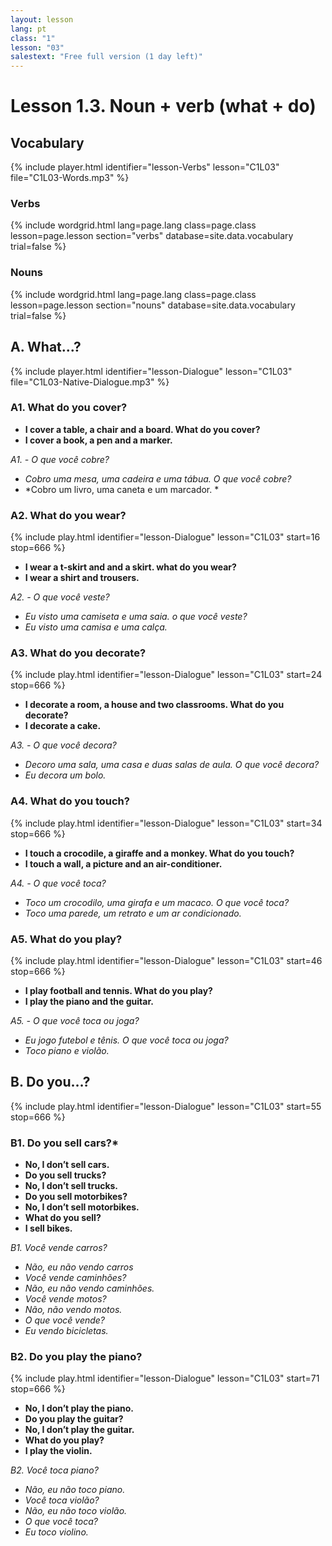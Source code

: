 ```yaml
---
layout: lesson
lang: pt
class: "1"
lesson: "03"
salestext: "Free full version (1 day left)"
---
```


# Lesson 1.3. Noun + verb (what + do)

## Vocabulary
{% include player.html identifier="lesson-Verbs" lesson="C1L03" file="C1L03-Words.mp3" %}

### Verbs

{% include wordgrid.html lang=page.lang
		class=page.class 
		lesson=page.lesson 
		section="verbs"
		database=site.data.vocabulary 
		trial=false %}

### Nouns
{% include wordgrid.html lang=page.lang
		class=page.class 
		lesson=page.lesson 
		section="nouns"
		database=site.data.vocabulary 
		trial=false %}



## A. What...?
{% include player.html identifier="lesson-Dialogue" lesson="C1L03" file="C1L03-Native-Dialogue.mp3" %}

### A1. What do you cover?

- **I cover a table, a chair and a board. What do you cover?**
- **I cover a book, a pen and a marker.**

*A1. - O que você cobre?*

- *Cobro uma mesa, uma cadeira e uma tábua. O que você cobre?*
- *Cobro um livro, uma caneta e um marcador. *

### A2. What do you wear?
{% include play.html identifier="lesson-Dialogue" lesson="C1L03" start=16 stop=666 %}

- **I wear a t-skirt and and a skirt. what do you wear?**
- **I wear a shirt and trousers.**

*A2. - O que você veste?*

- *Eu visto uma camiseta e uma saia. o que você veste?*
- *Eu visto uma camisa e uma calça.*

### A3. What do you decorate?
{% include play.html identifier="lesson-Dialogue" lesson="C1L03" start=24 stop=666 %}

- **I decorate a room, a house and two classrooms. What do you decorate?**
- **I decorate a cake.**

*A3. - O que você decora?*

- *Decoro uma sala, uma casa e duas salas de aula. O que você decora?*
- *Eu decora um bolo.*

### A4. What do you touch?
{% include play.html identifier="lesson-Dialogue" lesson="C1L03" start=34 stop=666 %}

- **I touch a crocodile, a giraffe and a monkey. What do you touch?**
- **I touch a wall, a picture and an air-conditioner.**

*A4. - O que você toca?*

- *Toco um crocodilo, uma girafa e um macaco. O que você toca?*
- *Toco uma parede, um retrato e um ar condicionado.*

### A5. What do you play?
{% include play.html identifier="lesson-Dialogue" lesson="C1L03" start=46 stop=666 %}

- **I play football and tennis. What do you play?**
- **I play the piano and the guitar.**

*A5. - O que você toca ou joga?*

- *Eu jogo futebol e tênis. O que você toca ou joga?*
- *Toco piano e violão.*


## B. Do you…?
{% include play.html identifier="lesson-Dialogue" lesson="C1L03" start=55 stop=666 %} 

### B1. Do you sell cars?*

- **No, I don’t sell cars.**
- **Do you sell trucks?**
- **No, I don’t sell trucks.**
- **Do you sell motorbikes?**
- **No, I don’t sell motorbikes.**
- **What do you sell?**
- **I sell bikes.**

*B1. Você vende carros?*

- *Não, eu não vendo carros*
- *Você vende caminhões?*
- *Não, eu não vendo caminhões.*
- *Você vende motos?*
- *Não, não vendo motos.*
- *O que você vende?*
- *Eu vendo bicicletas.*

### B2.  Do you play the piano?
{% include play.html identifier="lesson-Dialogue" lesson="C1L03" start=71 stop=666 %} 

- **No, I don’t play the piano.**
- **Do you play the guitar?**
- **No, I don’t play the guitar.**
- **What do you play?**
- **I play the violin.**

*B2. Você toca piano?*

- *Não, eu não toco piano.*
- *Você toca violão?*
- *Não, eu não toco violão.*
- *O que você toca?*
- *Eu toco violino.*

 